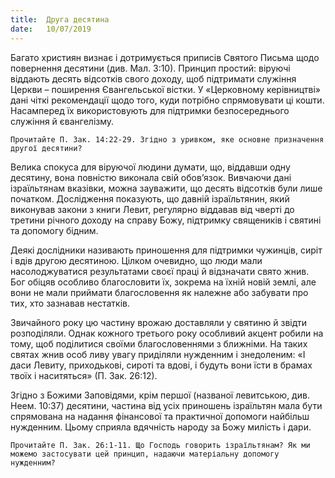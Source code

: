 ```yaml
---
title:  Друга десятина
date:   10/07/2019
---
```


Багато християн визнає і дотримується приписів Святого Письма щодо повернення десятини (див. Мал. 3:10). Принцип простий: віруючі віддають десять відсотків свого доходу, щоб підтримати служіння Церкви – поширення Євангельської вістки. У «Церковному керівництві» дані чіткі рекомендації щодо того, куди потрібно спрямовувати ці кошти. Насамперед їх використовують для підтримки безпосереднього служіння й євангелізму.

`Прочитайте П. Зак. 14:22-29. Згідно з уривком, яке основне призначення другої десятини?`

Велика спокуса для віруючої людини думати, що, віддавши одну десятину, вона повністю виконала свій обов’язок. Вивчаючи дані ізраїльтянам вказівки, можна зауважити, що десять відсотків були лише початком. Дослідження показують, що давній ізраїльтянин, який виконував закони з книги Левит, регулярно віддавав від чверті до третини річного доходу на справу Божу, підтримку священиків і святині та допомогу бідним.

Деякі дослідники називають приношення для підтримки чужинців, сиріт і вдів другою десятиною. Цілком очевидно, що люди мали насолоджуватися результатами своєї праці й відзначати свято жнив. Бог обіцяв особливо благословити їх, зокрема на їхній новій землі, але вони не мали приймати благословення як належне або забувати про тих, хто зазнавав нестатків.

Звичайного року цю частину врожаю доставляли у святиню й звідти розподіляли. Однак кожного третього року особливий акцент робили на тому, щоб поділитися своїми благословеннями з ближніми. На таких святах жнив особ­ ливу увагу приділяли нужденним і знедоленим: «І даси Левиту, приходькові, сироті та вдові, і будуть вони їсти в брамах твоїх і наситяться» (П. Зак. 26:12).

Згідно з Божими Заповідями, крім першої (названої левитською, див. Неем. 10:37) десятини, частина від усіх приношень ізраїльтян мала бути спрямована на надання фінансової та практичної допомоги найбільш нужденним. Цьому сприяла вдячність народу за Божу милість і дари.

`Прочитайте П. Зак. 26:1-11. Що Господь говорить ізраїльтянам? Як ми можемо застосувати цей принцип, надаючи матеріальну допомогу нужденним?`
